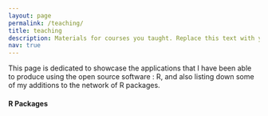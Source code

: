 ```yaml
---
layout: page
permalink: /teaching/
title: teaching
description: Materials for courses you taught. Replace this text with your description.
nav: true
---
```

This page is dedicated to showcase the applications that I have been able to produce using the open source software : R, and also listing down some of my additions to the network of R packages.

#### R Packages

